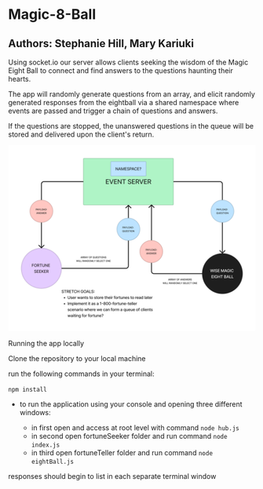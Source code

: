 # Magic-8-Ball

## Authors: Stephanie Hill, Mary Kariuki

Using socket.io our server allows clients seeking the wisdom of the Magic Eight Ball to connect and find answers to the questions haunting their hearts.

The app will randomly generate questions from an array, and elicit randomly generated responses from the eightball via a shared namespace where events are passed and trigger a chain of questions and answers.

If the questions are stopped, the unanswered questions in the queue will be stored and delivered upon the client's return.

![UML for our project](./assets/Magic%20Eight%20Ball.png)

Running the app locally

Clone the repository to your local machine

run the following commands in your terminal:

`npm install`

- to run the application using your console and opening three different windows:

  - in first open and access at root level with command `node hub.js`
  - in second open fortuneSeeker folder and run command `node index.js`
  - in third open fortuneTeller folder and run command `node eightBall.js`

responses should begin to list in each separate terminal window
